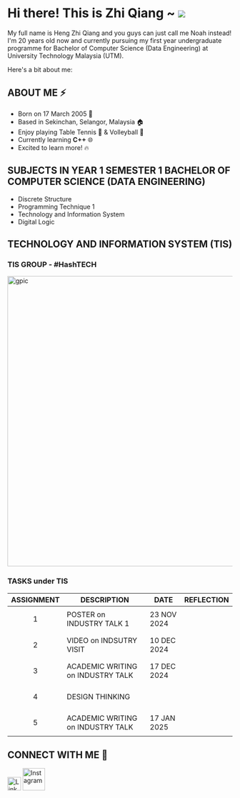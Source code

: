 # Hi there! This is Zhi Qiang ~  ![](https://user-images.githubusercontent.com/18350557/176309783-0785949b-9127-417c-8b55-ab5a4333674e.gif)
My full name is Heng Zhi Qiang and you guys can just call me Noah instead! I'm 20 years old now and currently pursuing my first year undergraduate programme for Bachelor of Computer Science (Data Engineering) at University Technology Malaysia (UTM).


Here's a bit about me:

## ABOUT ME ⚡
- Born on 17 March 2005 👶
- Based in Sekinchan, Selangor, Malaysia 🏠  
- Enjoy playing Table Tennis 🏓 & Volleyball 🏐
- Currently learning **C++** 🌐
- Excited to learn more! 🔥

## **SUBJECTS IN YEAR 1 SEMESTER 1 BACHELOR OF COMPUTER SCIENCE (DATA ENGINEERING)**
- Discrete Structure
- Programming Technique 1
- Technology and Information System
- Digital Logic

## TECHNOLOGY AND INFORMATION SYSTEM (TIS)


### TIS GROUP - #HashTECH
<img src="https://github.com/user-attachments/assets/3986ccea-eb41-4a25-9648-928d52bb285d" alt="gpic" width="650" />   

<!-- ![gpic](https://github.com/user-attachments/assets/gpic.jpg) -->


### TASKS under TIS
|     **ASSIGNMENT**    |                **DESCRIPTION**            |    **DATE**   | **REFLECTION**  |
|-----------------------|-------------------------------------------|---------------|-----------------|
|<p align="center">1</p>|       POSTER on INDUSTRY TALK 1           |  23 NOV 2024  |                 |
|<p align="center">2</p>|       VIDEO on INDSUTRY VISIT             |  10 DEC 2024  |                 |
|<p align="center">3</p>|       ACADEMIC WRITING on INDUSTRY TALK   |  17 DEC 2024  |                 |
|<p align="center">4</p>|       DESIGN THINKING                     |               |                 |
|<p align="center">5</p>|       ACADEMIC WRITING on INDUSTRY TALK   |  17 JAN 2025  |                 |


<!--CLARITY
TECHWORKS
SDN BHD-->


<!--SmartyPants converts ASCII punctuation characters into "smart" typographic punctuation HTML entities. For example:

|                |ASCII                          |HTML                         |
|----------------|-------------------------------|-----------------------------|
|Single backticks|`'Isn't this fun?'`            |'Isn't this fun?'            |
|Quotes          |`"Isn't this fun?"`            |"Isn't this fun?"            |
|Dashes          |`-- is en-dash, --- is em-dash`|-- is en-dash, --- is em-dash|

**Profile:**

- **Name:** Heng Zhi Qiang (Noah)
- **Age:** 19
- **Gender:** Male
- **Occupation:** Student
- **Salary:** - (Not applicable as the person is a student)
- **Address:** - (Not provided) -->


## CONNECT WITH ME 📲
[<img src="[https://upload.wikimedia.org/wikipedia/commons/a/ab/LinkedIn_logo_2022.svg](https://raw.githubusercontent.com/rahuldkjain/github-profile-readme-generator/master/src/images/icons/Social/linked-in-alt.svg)" alt="LinkedIn" width="30" height="30">](https://www.linkedin.com/in/heng-zhi-qiang-zhi-qiang-666188194/)
[<img src="https://upload.wikimedia.org/wikipedia/commons/9/95/Instagram_logo_2022.svg" alt="Instagram" width="50" height="50">](https://www.instagram.com/z.qiang0317)
